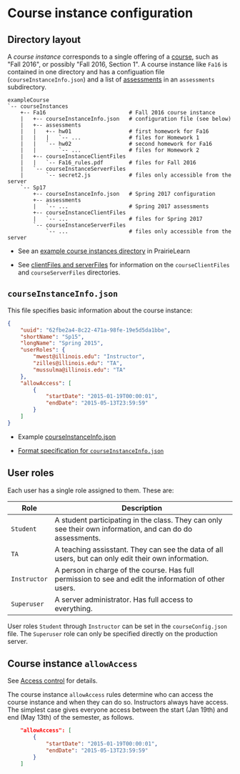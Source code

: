 
# Course instance configuration

## Directory layout

A _course instance_ corresponds to a single offering of a [course](course.md), such as "Fall 2016", or possibly "Fall 2016, Section 1". A course instance like `Fa16` is contained in one directory and has a configuation file (`courseInstanceInfo.json`) and a list of [assessments](assessment.md) in an `assessments` subdirectory.

```
exampleCourse
`-- courseInstances
    +-- Fa16                          # Fall 2016 course instance
    |   +-- courseInstanceInfo.json   # configuration file (see below)
    |   +-- assessments
    |   |   +-- hw01                  # first homework for Fa16
    |   |   |   `-- ...               # files for Homework 1
    |   |   `-- hw02                  # second homework for Fa16
    |   |       `-- ...               # files for Homework 2
    |   +-- courseInstanceClientFiles
    |   |   `-- Fa16_rules.pdf        # files for Fall 2016
    |   `-- courseInstanceServerFiles
    |       `-- secret2.js            # files only accessible from the server
    `-- Sp17
        +-- courseInstanceInfo.json   # Spring 2017 configuration
        +-- assessments
        |   `-- ...                   # Spring 2017 assessments
        +-- courseInstanceClientFiles
        |   `-- ...                   # files for Spring 2017
        `-- courseInstanceServerFiles
            `-- ...                   # files only accessible from the server
```

* See an [example course instances directory](../exampleCourse/courseInstances) in PrairieLearn

* See [clientFiles and serverFiles](clientServerFiles.md) for information on the `courseClientFiles` and `courseServerFiles` directories.

## `courseInstanceInfo.json`

This file specifies basic information about the course instance:

```json
{
    "uuid": "62fbe2a4-8c22-471a-98fe-19e5d5da1bbe",
    "shortName": "Sp15",
    "longName": "Spring 2015",
    "userRoles": {
        "mwest@illinois.edu": "Instructor",
        "zilles@illinois.edu": "TA",
        "mussulma@illinois.edu": "TA"
    },
    "allowAccess": [
        {
            "startDate": "2015-01-19T00:00:01",
            "endDate": "2015-05-13T23:59:59"
        }
    ]
}
```

* Example [courseInstanceInfo.json](../exampleCourse/courseInstances/Sp15/courseInstanceInfo.json)

* [Format specification for `courseInstanceInfo.json`](../schemas/courseInstanceInfo.json)

## User roles

Each user has a single role assigned to them. These are:

Role         | Description
---          | ---
`Student`    | A student participating in the class. They can only see their own information, and can do do assessments.
`TA`         | A teaching assisstant. They can see the data of all users, but can only edit their own information.
`Instructor` | A person in charge of the course. Has full permission to see and edit the information of other users.
`Superuser`  | A server administrator. Has full access to everything.

User roles `Student` through `Instructor` can be set in the `courseConfig.json` file. The `Superuser` role can only be specified directly on the production server.


## Course instance `allowAccess`

See [Access control](https://github.com/PrairieLearn/PrairieLearn/blob/master/doc/accessControl.md) for details.

The course instance `allowAccess` rules determine who can access the course instance and when they can do so. Instructors always have access. The simplest case gives everyone access between the start (Jan 19th) and end (May 13th) of the semester, as follows.

```json
    "allowAccess": [
        {
            "startDate": "2015-01-19T00:00:01",
            "endDate": "2015-05-13T23:59:59"
        }
    ]
```
